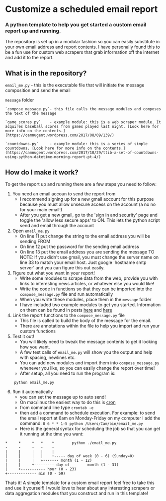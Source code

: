 # Customize a scheduled email report
### A python template to help you get started a custom email report up and running.

The repository is set up in a modular fashion so you can easily substitute in your own email address and report contents. I have personally found this to be a fun use for custom web scrapers that grab information off the internet and add it to the report.

## What is in the repository?
`email_me.py`			- this is the executable file that will initiate the message composition and send the email

`message` folder

	`compose_message.py`- this file calls the message modules and composes the text of the message

	`game_scores.py`	- example module: this is a web scraper module. It acquires baseball scores from games played last night. [Look here for more info on the contents.](https://camnugent.wordpress.com/2017/08/09/139/)

	`countdowns.py` 	- example module: this is a series of simple countdowns. [Look here for more info on the contents.](https://camnugent.wordpress.com/2017/10/29/ttib-a-set-of-countdowns-using-python-datetime-morning-report-pt-4/)


## How do I make it work?
To get the report up and running there are a few steps you need to follow:
1. You need an email accoun to send the report from
	- I recommend signing up for a new gmail account for this purpose because you must allow unsecure access on the account (a no no for your main email!)
	- After you get a new gmail, go to the 'sign in and security' page and toggle the 'allow less secure apps' to ON. This lets the python script send and email through the account
2. Open `email_me.py`
	- On line 11 put change the string to the email address you will be sending FROM
	- On line 12 put the password for the sending email address
	- On line 13 put the email address you are sending the message TO
	NOTE: If you didn't use gmail, you must change the server name on line 33 to match your email host. Just google 'hostname smtp server' and you can figure this out easily.
3. Figure out what you want in your report!
	- Write some modules to scrape data from the web, provide you with links to interesting news articles, or whatever else you would like!
	- Write the code in functions so that they can be imported into the `compose_message.py` file and run automatically
	- When you write these modules, place them in the `message` folder
	- I have included two example modules to get you started. Information on them can be found in posts [here](https://camnugent.wordpress.com/2017/08/09/139/) and [here](https://camnugent.wordpress.com/2017/10/29/ttib-a-set-of-countdowns-using-python-datetime-morning-report-pt-4/)
4. Link the report functions to the `compose_message.py` file
	- This file is called to build the body of the message for the email.
	- There are annotations within the file to help you import and run your custom functions
5. Test it out!
	- You will likely need to tweak the message contents to get it looking how you want.
	- A few test calls of `email_me.py` will show you the output and help with spacing, newlines etc.
	- You can add new modules and import them into `compose_message.py` whenever you like, so you can easily change the report over time!
	- After setup, all you need to run the program is:
```
	python email_me.py
```
6. Run it automatically
	- you can set the message up to auto send!
	- On mac/linux the easiest way to do this is [cron](https://en.wikipedia.org/wiki/Cron)
	- from command line type `crontab -e`
	- then add a command to schedule execution. For example: to send the email report at 6am on Monday-Friday on my computer I add the command: `0 6 * * 1-5 python /Users/Cam/bin/email_me.py`
	- Here is the general syntax for scheduling the job so that you can get it running at the time you want:
```
*     *     *   *    *        python ./email_me.py
-     -     -   -    -
|     |     |   |    |
|     |     |   |    +----- day of week (0 - 6) (Sunday=0)
|     |     |   +------- month (1 - 12)
|     |     +--------- day of        month (1 - 31)
|     +----------- hour (0 - 23)
+------------- min (0 - 59)
```

Thats it! A simple template for a custom email report feel free to take this and use it yourself! I would love to hear about any interesting scrapers or data aggregation modules that you construct and run in this template!

	
